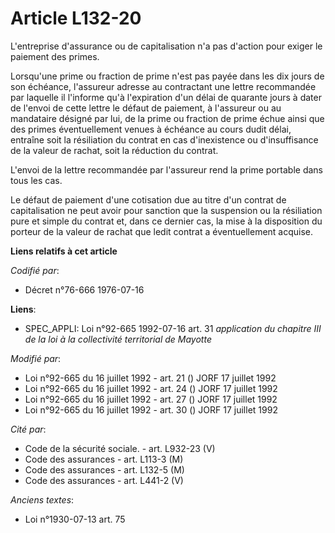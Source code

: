# Article L132-20

L'entreprise d'assurance ou de capitalisation n'a pas d'action pour exiger le paiement des primes.

Lorsqu'une prime ou fraction de prime n'est pas payée dans les dix jours de son échéance, l'assureur adresse au contractant
une lettre recommandée par laquelle il l'informe qu'à l'expiration d'un délai de quarante jours à dater de l'envoi de cette
lettre le défaut de paiement, à l'assureur ou au mandataire désigné par lui, de la prime ou fraction de prime échue ainsi que
des primes éventuellement venues à échéance au cours dudit délai, entraîne soit la résiliation du contrat en cas
d'inexistence ou d'insuffisance de la valeur de rachat, soit la réduction du contrat.

L'envoi de la lettre recommandée par l'assureur rend la prime portable dans tous les cas.

Le défaut de paiement d'une cotisation due au titre d'un contrat de capitalisation ne peut avoir pour sanction que la
suspension ou la résiliation pure et simple du contrat et, dans ce dernier cas, la mise à la disposition du porteur de la
valeur de rachat que ledit contrat a éventuellement acquise.

**Liens relatifs à cet article**

_Codifié par_:

  - Décret n°76-666 1976-07-16

**Liens**:

  - SPEC_APPLI: Loi n°92-665 1992-07-16 art. 31 *application du chapitre III de la loi à la collectivité territorial de Mayotte*

_Modifié par_:

  - Loi n°92-665 du 16 juillet 1992 - art. 21 () JORF 17 juillet 1992
  - Loi n°92-665 du 16 juillet 1992 - art. 24 () JORF 17 juillet 1992
  - Loi n°92-665 du 16 juillet 1992 - art. 27 () JORF 17 juillet 1992
  - Loi n°92-665 du 16 juillet 1992 - art. 30 () JORF 17 juillet 1992

_Cité par_:

  - Code de la sécurité sociale. - art. L932-23 (V)
  - Code des assurances - art. L113-3 (M)
  - Code des assurances - art. L132-5 (M)
  - Code des assurances - art. L441-2 (V)

_Anciens textes_:

  - Loi n°1930-07-13 art. 75
